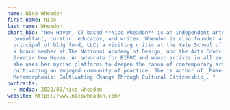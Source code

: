 ```yaml
---
name: Nico Wheadon
first_name: Nico
last_name: Wheadon
short_bio: "New Haven, CT based **Nico Wheadon** is an independent arts
  consultant, curator, educator, and writer. Wheadon is also founder and
  principal of bldg fund, LLC; a visiting critic at the Yale School of Art; and
  a board member at The National Academy of Design, and the Arts Council of
  Greater New Haven. An advocate for BIPOC and womxn artists in all endeavors,
  she uses her myriad platforms to deepen the canon of contemporary art, whilst
  cultivating an engaged community of practice. She is author of _Museum
  Metamorphosis: Cultivating Change Through Cultural Citizenship_. "
portraits:
  - media: 2022/08/nico-wheadon
website: https://www.nicowheadon.com/
---
```

